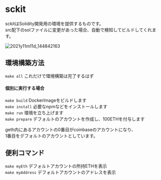 # sckit

sckitはSolidity開発用の環境を提供するものです。  
src配下のsolファイルに変更があった場合、自動で検知してビルドしてくれます。

![2021y11m11d_144842163](https://user-images.githubusercontent.com/25458018/141244758-f483b078-9369-4d7d-8287-d8edfa67be4e.png)


## 環境構築方法

`make all` これだけで環境構築は完了するはず

#### 個別に実行する場合

`make build` DockerImageをビルドします  
`make install` 必要なnpmなどをインストールします  
`make run` 環境を立ち上げます  
`make prepare` デフォルトのアカウントを作成し、100ETHを付与します

geth内にあるアカウントの0番目がcoinbaseのアカウントになり、  
1番目をデフォルトのアカウントとしています。

## 便利コマンド
`make myEth` デフォルトアカウントの所持ETHを表示  
`make myAddress` デフォルトアカウントのアドレスを表示
